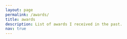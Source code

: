 ```yaml
---
layout: page
permalink: /awards/
title: awards
description: List of awards I received in the past.
nav: true
---
```

